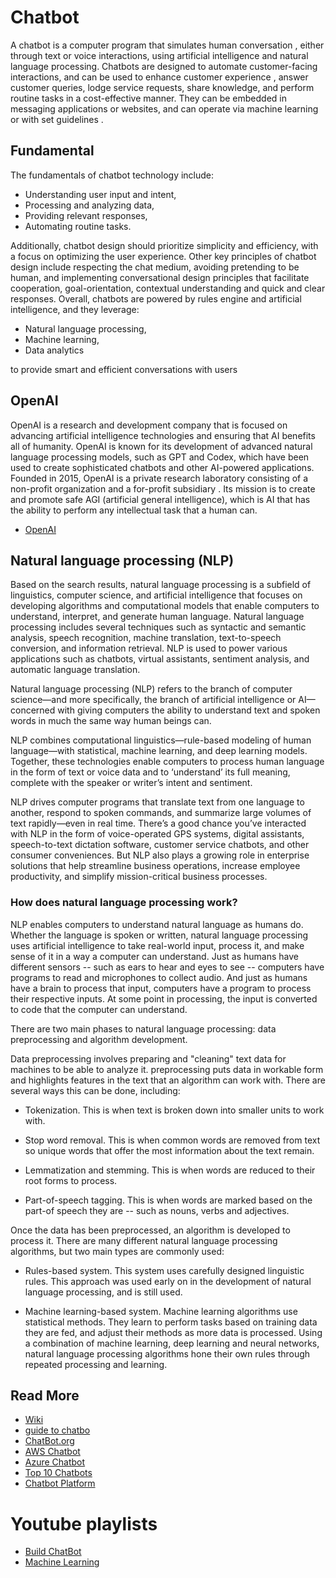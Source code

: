 # Chatbot

A chatbot is a computer program that simulates human conversation , either through text or voice interactions, using artificial intelligence and natural language processing. Chatbots are designed to automate customer-facing interactions, and can be used to enhance customer experience , answer customer queries, lodge service requests, share knowledge, and perform routine tasks in a cost-effective manner. They can be embedded in messaging applications or websites, and can operate via machine learning or with set guidelines .

## Fundamental

The fundamentals of chatbot technology include:
* Understanding user input and intent,
* Processing and analyzing data,
* Providing relevant responses,
* Automating routine tasks.

Additionally, chatbot design should prioritize simplicity and efficiency, with a focus on optimizing the user experience. Other key principles of chatbot design include respecting the chat medium, avoiding pretending to be human, and implementing conversational design principles that facilitate cooperation, goal-orientation, contextual understanding and quick and clear responses. Overall, chatbots are powered by rules engine and artificial intelligence, and they leverage:

* Natural language processing,
* Machine learning,
* Data analytics

to provide smart and efficient conversations with users

## OpenAI
OpenAI is a research and development company that is focused on advancing artificial intelligence technologies and ensuring that AI benefits all of humanity. OpenAI is known for its development of advanced natural language processing models, such as GPT and Codex, which have been used to create sophisticated chatbots and other AI-powered applications. Founded in 2015, OpenAI is a private research laboratory consisting of a non-profit organization and a for-profit subsidiary . Its mission is to create and promote safe AGI (artificial general intelligence), which is AI that has the ability to perform any intellectual task that a human can.

* [OpenAI](https://openai.com/)

## Natural language processing (NLP)

Based on the search results, natural language processing is a subfield of linguistics, computer science, and artificial intelligence that focuses on developing algorithms and computational models that enable computers to understand, interpret, and generate human language. Natural language processing includes several techniques such as syntactic and semantic analysis, speech recognition, machine translation, text-to-speech conversion, and information retrieval. NLP is used to power various applications such as chatbots, virtual assistants, sentiment analysis, and automatic language translation.

Natural language processing (NLP) refers to the branch of computer science—and more specifically, the branch of artificial intelligence or AI—concerned with giving computers the ability to understand text and spoken words in much the same way human beings can.

NLP combines computational linguistics—rule-based modeling of human language—with statistical, machine learning, and deep learning models. Together, these technologies enable computers to process human language in the form of text or voice data and to ‘understand’ its full meaning, complete with the speaker or writer’s intent and sentiment.

NLP drives computer programs that translate text from one language to another, respond to spoken commands, and summarize large volumes of text rapidly—even in real time. There’s a good chance you’ve interacted with NLP in the form of voice-operated GPS systems, digital assistants, speech-to-text dictation software, customer service chatbots, and other consumer conveniences. But NLP also plays a growing role in enterprise solutions that help streamline business operations, increase employee productivity, and simplify mission-critical business processes.

### How does natural language processing work?

NLP enables computers to understand natural language as humans do. Whether the language is spoken or written, natural language processing uses artificial intelligence to take real-world input, process it, and make sense of it in a way a computer can understand. Just as humans have different sensors -- such as ears to hear and eyes to see -- computers have programs to read and microphones to collect audio. And just as humans have a brain to process that input, computers have a program to process their respective inputs. At some point in processing, the input is converted to code that the computer can understand.

There are two main phases to natural language processing: data preprocessing and algorithm development.

Data preprocessing involves preparing and "cleaning" text data for machines to be able to analyze it. preprocessing puts data in workable form and highlights features in the text that an algorithm can work with. There are several ways this can be done, including:

* Tokenization. This is when text is broken down into smaller units to work with.

* Stop word removal. This is when common words are removed from text so unique words that offer the most information about the text remain.

* Lemmatization and stemming. This is when words are reduced to their root forms to process.

* Part-of-speech tagging. This is when words are marked based on the part-of speech they are -- such as nouns, verbs and adjectives.

Once the data has been preprocessed, an algorithm is developed to process it. There are many different natural language processing algorithms, but two main types are commonly used:

* Rules-based system. This system uses carefully designed linguistic rules. This approach was used early on in the development of natural language processing, and is still used.

* Machine learning-based system. Machine learning algorithms use statistical methods. They learn to perform tasks based on training data they are fed, and adjust their methods as more data is processed. Using a combination of machine learning, deep learning and neural networks, natural language processing algorithms hone their own rules through repeated processing and learning.

## Read More

* [Wiki](https://en.wikipedia.org/wiki/Chatbot)
* [guide to chatbo](https://chatbotsmagazine.com/the-complete-beginner-s-guide-to-chatbots-8280b7b906ca)
* [ChatBot.org](https://www.chatbots.org/)
* [AWS Chatbot](https://aws.amazon.com/what-is-a-chatbot/)
* [Azure Chatbot](https://azure.microsoft.com/en-us/services/bot-service/)
* [Top 10 Chatbots](https://www.entrepreneur.com/article/289788)
* [Chatbot Platform](https://www.marutitech.com/14-powerful-chatbot-platforms/)

# Youtube playlists

* [Build ChatBot](https://www.youtube.com/user/sentdex/playlists)
* [Machine Learning](https://www.youtube.com/user/shiffman/playlists)
